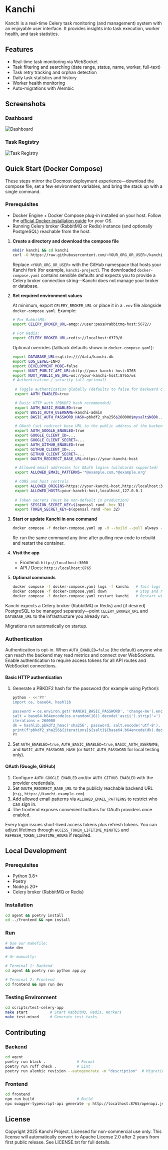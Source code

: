 # Kanchi

Kanchi is a real-time Celery task monitoring (and management) system with an enjoyable user interface. It provides insights into task execution, worker health, and task statistics.

## Features

- Real-time task monitoring via WebSocket
- Task filtering and searching (date range, status, name, worker, full-text)
- Task retry tracking and orphan detection
- Daily task statistics and history
- Worker health monitoring
- Auto-migrations with Alembic

## Screenshots

### Dashboard
![Dashboard](.github/images/dashboard.png)

### Task Registry
![Task Registry](.github/images/task_registry.png)

## Quick Start (Docker Compose)

These steps mirror the Docmost deployment experience—download the compose file, set a few environment variables, and bring the stack up with a single command.

### Prerequisites

- Docker Engine + Docker Compose plug-in installed on your host. Follow the [official Docker installation guide](https://docs.docker.com/engine/install/) for your OS.
- Running Celery broker (RabbitMQ or Redis) instance (and optionally PostgreSQL) reachable from the host.

1. **Create a directory and download the compose file**

   ```bash
   mkdir kanchi && cd kanchi
   curl -O https://raw.githubusercontent.com/<YOUR_ORG_OR_USER>/kanchi/main/docker-compose.yaml
   ```

   Replace `<YOUR_ORG_OR_USER>` with the GitHub namespace that hosts your Kanchi fork (for example, `kanchi-project`). The downloaded `docker-compose.yaml` contains sensible defaults and expects you to provide a Celery broker connection string—Kanchi does not manage your broker or database.

2. **Set required environment values**

   At minimum, export `CELERY_BROKER_URL` or place it in a `.env` file alongside `docker-compose.yaml`. Example:

   ```bash
   # For RabbitMQ:
   export CELERY_BROKER_URL=amqp://user:pass@rabbitmq-host:5672//

   # For Redis:
   export CELERY_BROKER_URL=redis://localhost:6379/0
   ```

   Optional overrides (fallback defaults shown in `docker-compose.yaml`):

   ```bash
   export DATABASE_URL=sqlite:////data/kanchi.db
   export LOG_LEVEL=INFO
   export DEVELOPMENT_MODE=false
   export NUXT_PUBLIC_API_URL=http://your-kanchi-host:8765
   export NUXT_PUBLIC_WS_URL=ws://your-kanchi-host:8765/ws
   # Authentication / security (all optional)
    
    # Toggle authentication globally (defaults to false for backward compatibility)
    export AUTH_ENABLED=true

    # Basic HTTP auth (PBKDF2 hash recommended)
    export AUTH_BASIC_ENABLED=true
    export BASIC_AUTH_USERNAME=kanchi-admin
    export BASIC_AUTH_PASSWORD_HASH=pbkdf2_sha256$260000$mysalt$N8Dk...  # see below

    # OAuth (set redirect base URL to the public address of the backend)
    export AUTH_GOOGLE_ENABLED=true
    export GOOGLE_CLIENT_ID=...
    export GOOGLE_CLIENT_SECRET=...
    export AUTH_GITHUB_ENABLED=true
    export GITHUB_CLIENT_ID=...
    export GITHUB_CLIENT_SECRET=...
    export OAUTH_REDIRECT_BASE_URL=https://your-kanchi-host

    # Allowed email addresses for OAuth logins (wildcards supported)
    export ALLOWED_EMAIL_PATTERNS='*@example.com,*@example.org'

    # CORS and host controls
    export ALLOWED_ORIGINS=https://your-kanchi-host,http://localhost:3000
    export ALLOWED_HOSTS=your-kanchi-host,localhost,127.0.0.1
    
    # Token secrets (must be non-default in production)
    export SESSION_SECRET_KEY=$(openssl rand -hex 32)
    export TOKEN_SECRET_KEY=$(openssl rand -hex 32)
    ```

3. **Start or update Kanchi in one command**

   ```bash
   docker compose -f docker-compose.yaml up -d --build --pull always --force-recreate
   ```

   Re-run the same command any time after pulling new code to rebuild and restart the container.

4. **Visit the app**

   - Frontend: `http://localhost:3000`
   - API / Docs: `http://localhost:8765`

5. **Optional commands**

   ```bash
   docker compose -f docker-compose.yaml logs -f kanchi   # Tail logs
   docker compose -f docker-compose.yaml down             # Stop and remove the container
   docker compose -f docker-compose.yaml restart kanchi   # Restart without rebuild
   ```

Kanchi expects a Celery broker (RabbitMQ or Redis) and (if desired) PostgreSQL to be managed separately—point `CELERY_BROKER_URL` and `DATABASE_URL` to the infrastructure you already run.

Migrations run automatically on startup.

### Authentication

Authentication is opt-in. When `AUTH_ENABLED=false` (the default) anyone who can reach the backend may read metrics and connect over WebSockets. Enable authentication to require access tokens for all API routes and WebSocket connections.

#### Basic HTTP authentication

1. Generate a PBKDF2 hash for the password (for example using Python):

   ```bash
   python - <<'PY'
   import os, base64, hashlib

   password = os.environ.get('KANCHI_BASIC_PASSWORD', 'change-me').encode('utf-8')
   salt = base64.b64encode(os.urandom(16)).decode('ascii').strip('=')
   iterations = 260000
   dk = hashlib.pbkdf2_hmac('sha256', password, salt.encode('utf-8'), iterations)
   print(f"pbkdf2_sha256${iterations}${salt}${base64.b64encode(dk).decode('ascii')}")
   PY
   ```

2. Set `AUTH_ENABLED=true`, `AUTH_BASIC_ENABLED=true`, `BASIC_AUTH_USERNAME`, and `BASIC_AUTH_PASSWORD_HASH` (or `BASIC_AUTH_PASSWORD` for local testing only).

#### OAuth (Google, GitHub)

1. Configure `AUTH_GOOGLE_ENABLED` and/or `AUTH_GITHUB_ENABLED` with the provider credentials.
2. Set `OAUTH_REDIRECT_BASE_URL` to the publicly reachable backend URL (e.g., `https://kanchi.example.com`).
3. Add allowed email patterns via `ALLOWED_EMAIL_PATTERNS` to restrict who can sign in.
4. The frontend exposes convenient buttons for OAuth providers once enabled.

Every login issues short-lived access tokens plus refresh tokens. You can adjust lifetimes through `ACCESS_TOKEN_LIFETIME_MINUTES` and `REFRESH_TOKEN_LIFETIME_HOURS` if required.

## Local Development

### Prerequisites

- Python 3.8+
- Poetry
- Node.js 20+
- Celery broker (RabbitMQ or Redis)

### Installation

```bash
cd agent && poetry install
cd ../frontend && npm install
```

### Run

```bash
# Use our makefile:
make dev

# Or manually:

# Terminal 1: Backend
cd agent && poetry run python app.py

# Terminal 2: Frontend
cd frontend && npm run dev
```

### Testing Environment

```bash
cd scripts/test-celery-app
make start          # Start RabbitMQ, Redis, Workers
make test-mixed     # Generate test tasks
```

## Contributing

### Backend

```bash
cd agent
poetry run black .              # Format
poetry run ruff check .         # Lint
poetry run alembic revision --autogenerate -m "description"  # Migration
```

### Frontend

```bash
cd frontend
npm run build                   # Build
npx swagger-typescript-api generate -p http://localhost:8765/openapi.json -o app/src/types -n api.ts --modular
```

## License

Copyright 2025 Kanchi Project. Licensed for non-commercial use only. This license will automatically convert to Apache License 2.0 after 2 years from first public release. See LICENSE.txt for full details.
